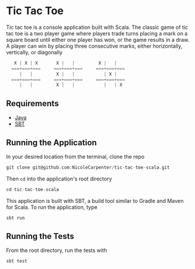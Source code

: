 # Tic Tac Toe

Tic tac toe is a console application built with Scala. The classic game of tic tac toe is a two player game where players trade turns placing a mark on a square board until either one player has won, or the game results in a draw. A player can win by placing three consecutive marks, either horizontally, vertically, or diagonally

```scala
   X | X | X       X |   |         X |   |
  ===+===+===     ===+===+===     ===+===+===
     |   |         X |   |           | X |
  ===+===+===     ===+===+===     ===+===+===
     |   |         X |   |           |   | X
```

## Requirements

* [Java](https://java.com/en/download/)
* [SBT](http://www.scala-sbt.org/0.13/docs/Setup.html)

## Running the Application

In your desired location from the terminal, clone the repo

```scala
git clone git@github.com:NicoleCarpenter/tic-tac-toe-scala.git
```

Then `cd` into the application's root directory

```scala
cd tic-tac-toe-scala
```

This application is built with SBT, a build tool similar to Gradle and Maven for Scala. To run the application, type

```scala
sbt run
```

## Running the Tests

From the root directory, run the tests with

```scala
sbt test
```